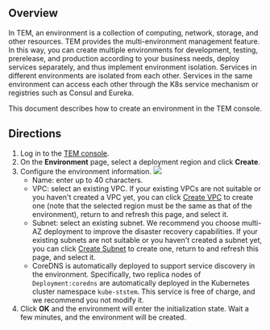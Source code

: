 ## Overview

In TEM, an environment is a collection of computing, network, storage, and other resources. TEM provides the multi-environment management feature. In this way, you can create multiple environments for development, testing, prerelease, and production according to your business needs, deploy services separately, and thus implement environment isolation. Services in different environments are isolated from each other. Services in the same environment can access each other through the K8s service mechanism or registries such as Consul and Eureka.

This document describes how to create an environment in the TEM console.

## Directions

1. Log in to the [TEM console](https://console.cloud.tencent.com/tem).
2. On the **Environment** page, select a deployment region and click **Create**.
3. Configure the environment information.
   ![](https://main.qcloudimg.com/raw/ded33af03ca47e9206e83a92950321b3.png)
   - Name: enter up to 40 characters.
   - VPC: select an existing VPC. If your existing VPCs are not suitable or you haven't created a VPC yet, you can click [Create VPC](https://console.cloud.tencent.com/vpc/vpc?rid=4) to create one (note that the selected region must be the same as that of the environment), return to and refresh this page, and select it.
   - Subnet: select an existing subnet. We recommend you choose multi-AZ deployment to improve the disaster recovery capabilities. If your existing subnets are not suitable or you haven't created a subnet yet, you can click [Create Subnet](https://console.cloud.tencent.com/vpc/subnet?rid=4&unVpcId=) to create one, return to and refresh this page, and select it.
   - CoreDNS is automatically deployed to support service discovery in the environment. Specifically, two replica nodes of `Deployment:coredns` are automatically deployed in the Kubernetes cluster namespace `kube-ststem`. This service is free of charge, and we recommend you not modify it.
4. Click **OK** and the environment will enter the initialization state. Wait a few minutes, and the environment will be created.



